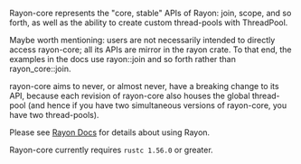 Rayon-core represents the "core, stable" APIs of Rayon: join, scope, and so forth, as well as the ability to create custom thread-pools with ThreadPool.

Maybe worth mentioning: users are not necessarily intended to directly access rayon-core; all its APIs are mirror in the rayon crate. To that end, the examples in the docs use rayon::join and so forth rather than rayon_core::join.

rayon-core aims to never, or almost never, have a breaking change to its API, because each revision of rayon-core also houses the global thread-pool (and hence if you have two simultaneous versions of rayon-core, you have two thread-pools).

Please see [Rayon Docs] for details about using Rayon.

[Rayon Docs]: https://docs.rs/rayon/

Rayon-core currently requires `rustc 1.56.0` or greater.
